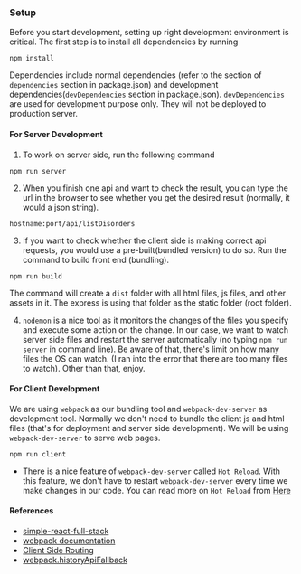 ### Setup
Before you start development, setting up right development environment is critical. The first step is to install all dependencies by running
```
npm install
```

Dependencies include normal dependencies (refer to the section of `dependencies` section in package.json) and development dependencies(`devDependencies` section in package.json). `devDependencies` are used for development purpose only. They will not be deployed to production server.


#### For Server Development
1. To work on server side, run the following command
```
npm run server
```

2. When you finish one api and want to check the result, you can type the url in the browser to see whether you get the desired result (normally, it would a json string).
```
hostname:port/api/listDisorders
```

3. If you want to check whether the client side is making correct api requests, you would use a pre-built(bundled version) to do so. Run the command to build front end (bundling).
```
npm run build
```
The command will create a `dist` folder with all html files, js files, and other assets in it. The express is using that folder as the static folder (root folder).

4. `nodemon` is a nice tool as it monitors the changes of the files you specify and execute some action on the change. In our case, we want to watch server side files and restart the server automatically (no typing `npm run server` in command line). Be aware of that, there's limit on how many files the OS can watch. (I ran into the error that there are too many files to watch). Other than that, enjoy.

#### For Client Development
We are using `webpack` as our bundling tool and `webpack-dev-server` as development tool. Normally we don't need to bundle the client js and html files (that's for deployment and server side development). We will be using `webpack-dev-server` to serve web pages.
```
npm run client
```
+ There is a nice feature of `webpack-dev-server` called `Hot Reload`. With this feature, we don't have to restart `webpack-dev-server` every time we make changes in our code. You can read more on `Hot Reload` from [Here](https://webpack.js.org/concepts/hot-module-replacement/)


#### References
+ [simple-react-full-stack](https://github.com/crsandeep/simple-react-full-stack)
+ [webpack documentation](https://webpack.js.org/)
+ [Client Side Routing](https://reacttraining.com/react-router/web/guides/primary-components)
+ [webpack.historyApiFallback](https://webpack.js.org/configuration/dev-server/#devserverhistoryapifallback)
